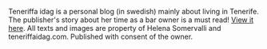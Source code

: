 Teneriffa idag is a personal blog (in swedish) mainly about living in Tenerife. The publisher's story about her time as a bar owner is a must read! [View it here](https://seblon.github.io/teneriffa-idag/).
All texts and images are property of Helena Somervalli and teneriffaidag.com. Published with consent of the owner.
